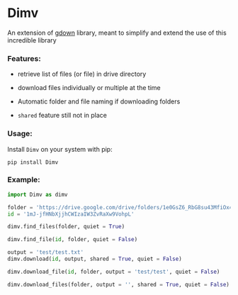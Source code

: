 # Dimv

An extension of [gdown](https://pypi.org/project/gdown/) library, meant to simplify and extend the use of this incredible library

### Features:

+ retrieve list of files (or file) in drive directory
+ download files individually or multiple at the time
+ Automatic folder and file naming if downloading folders

+ `shared` feature still not in place

### Usage:

Install `Dimv` on your system with pip:

```
pip install Dimv
```

### Example:

```python
import Dimv as dimv

folder = 'https://drive.google.com/drive/folders/1e0GsZ6_RbG8su43MfiOx4pURIoOqEqaL'
id = '1mJ-jfHNbXjjhCWIzaIW3ZvRaXw9VohpL'

dimv.find_files(folder, quiet = True)

dimv.find_file(id, folder, quiet = False)

output = 'test/test.txt'
dimv.download(id, output, shared = True, quiet = False)

dimv.download_file(id, folder, output = 'test/test', quiet = False)

dimv.download_files(folder, output = '', shared = True, quiet = False)
```
